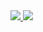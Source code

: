 <div>
  <a href="https://github.com/lang-codes">
  <img src="https://github-readme-stats.vercel.app/api?username=lang-codes&show_icons=true&theme=dark&include_all_commits=true&count_private=true"/>
  <img src="https://github-readme-stats.vercel.app/api/top-langs/?username=lang-codes&layout=compact&langs_count=7&theme=dark"/>
</div>
